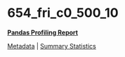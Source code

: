 # 654_fri_c0_500_10

[**Pandas Profiling Report**](https://epistasislab.github.io/penn-ml-benchmarks/profile/654_fri_c0_500_10.html)

[Metadata](metadata.yaml) | [Summary Statistics](summary_stats.tsv)
